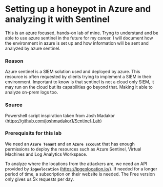 # Setting up a honeypot in Azure and analyzing it with Sentinel
This is an azure focused, hands-on lab of mine. Tryng to understand and be able to use azure sentinel in the future for my career. I will document how the environment in azure is set up and how information will be sent and analyzed by azure sentinel.

### Reason
Azure sentinel is a SIEM solution used and deployed by azure. This resource is often requested by clients trying to implement a SIEM in their environment. Important to know is that sentinel is not a cloud only SIEM, it may run on the cloud but its capabilities go beyond that. Making it able to analyze on-prem logs too.

### Source
Powershell script inspiration taken from Josh Madakor (https://github.com/joshmadakor1/Sentinel-Lab)

### Prerequisits for this lab
We need an **`Azure Tenant`** and an **`Azure sccount`** that has enough permissions to deploy the resources such as Azure Sentinel, Virtual Machines and Log Analytics Workspace.

To analyze where the locations from the attackers are, we need an API provided by **`ipgeolocation`** (https://ipgeolocation.io/). If needed for a longer period of time, a subscription on their website is needed. The Free version only gives us 5k requests per day.